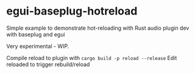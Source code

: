 # egui-baseplug-hotreload
Simple example to demonstrate hot-reloading with Rust audio plugin dev with baseplug and egui

Very experimental - WIP.

Compile reload to plugin with `cargo build -p reload --release`
Edit reloaded to trigger rebuild/reload
